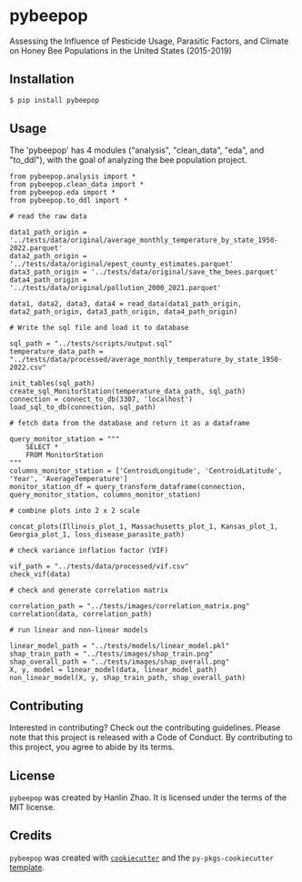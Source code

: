 # pybeepop

Assessing the Influence of Pesticide Usage, Parasitic Factors, and Climate on Honey Bee Populations in the United States (2015-2019)

## Installation

```bash
$ pip install pybeepop
```

## Usage

The 'pybeepop' has 4 modules ("analysis", "clean_data", "eda", and "to_ddl"), with the goal of analyzing the bee population project.

```
from pybeepop.analysis import *
from pybeepop.clean_data import *
from pybeepop.eda import *
from pybeepop.to_ddl import *

# read the raw data

data1_path_origin = '../tests/data/original/average_monthly_temperature_by_state_1950-2022.parquet'
data2_path_origin = '../tests/data/original/epest_county_estimates.parquet'
data3_path_origin = '../tests/data/original/save_the_bees.parquet'
data4_path_origin = '../tests/data/original/pollution_2000_2021.parquet'

data1, data2, data3, data4 = read_data(data1_path_origin, data2_path_origin, data3_path_origin, data4_path_origin)

# Write the sql file and load it to database

sql_path = "../tests/scripts/output.sql"
temperature_data_path = "../tests/data/processed/average_monthly_temperature_by_state_1950-2022.csv"

init_tables(sql_path)
create_sql_MonitorStation(temperature_data_path, sql_path)
connection = connect_to_db(3307, 'localhost')
load_sql_to_db(connection, sql_path)

# fetch data from the database and return it as a dataframe

query_monitor_station = """
    SELECT *
    FROM MonitorStation
"""
columns_monitor_station = ['CentroidLongitude', 'CentroidLatitude', 'Year', 'AverageTemperature']
monitor_station_df = query_transform_dataframe(connection, query_monitor_station, columns_monitor_station)

# combine plots into 2 x 2 scale

concat_plots(Illinois_plot_1, Massachusetts_plot_1, Kansas_plot_1, Georgia_plot_1, loss_disease_parasite_path)

# check variance inflation factor (VIF)

vif_path = "../tests/data/processed/vif.csv"
check_vif(data)

# check and generate correlation matrix

correlation_path = "../tests/images/correlation_matrix.png"
correlation(data, correlation_path)

# run linear and non-linear models

linear_model_path = "../tests/models/linear_model.pkl"
shap_train_path = "../tests/images/shap_train.png"
shap_overall_path = "../tests/images/shap_overall.png"
X, y, model = linear_model(data, linear_model_path)
non_linear_model(X, y, shap_train_path, shap_overall_path)

```

## Contributing

Interested in contributing? Check out the contributing guidelines. Please note that this project is released with a Code of Conduct. By contributing to this project, you agree to abide by its terms.

## License

`pybeepop` was created by Hanlin Zhao. It is licensed under the terms of the MIT license.

## Credits

`pybeepop` was created with [`cookiecutter`](https://cookiecutter.readthedocs.io/en/latest/) and the `py-pkgs-cookiecutter` [template](https://github.com/py-pkgs/py-pkgs-cookiecutter).
